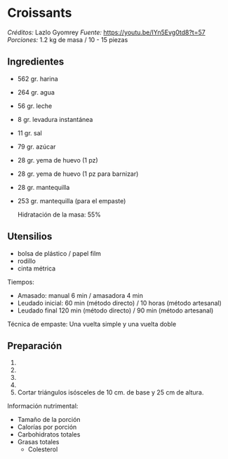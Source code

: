 # Croissants

*Créditos:* Lazlo Gyomrey
*Fuente:* https://youtu.be/IYn5Evg0td8?t=57
*Porciones:* 1.2 kg de masa / 10 - 15 piezas


## Ingredientes

- 562 gr. harina
- 264 gr. agua
- 56 gr. leche
- 8 gr. levadura instantánea
- 11 gr. sal
- 79 gr. azúcar
- 28 gr. yema de huevo (1 pz)
- 28 gr. yema de huevo (1 pz para barnizar)
- 28 gr. mantequilla
- 253 gr. mantequilla (para el empaste)
   
   Hidratación de la masa: 55%
   
## Utensilios

- bolsa de plástico / papel film
- rodillo
- cinta métrica

Tiempos:
- Amasado: manual 6 min / amasadora 4 min
- Leudado inicial: 60 min (método directo) / 10 horas (método artesanal)
- Leudado final 120 min (método directo) / 90 min (método artesanal)

Técnica de empaste: Una vuelta simple y una vuelta doble


## Preparación

1. 
2. 
3. 
4. 
5. Cortar triángulos isósceles de 10 cm. de base y 25 cm de altura.


Información nutrimental:

- Tamaño de la porción
- Calorías por porción
- Carbohidratos totales
- Grasas totales
  - Colesterol

